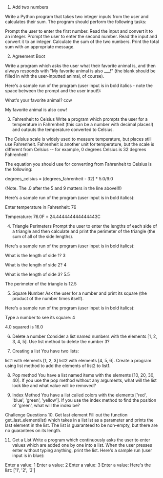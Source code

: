 1. Add two numbers

Write a Python program that takes two integer inputs from the user and calculates their sum. The program should perform the following tasks:

Prompt the user to enter the first number.
Read the input and convert it to an integer.
Prompt the user to enter the second number.
Read the input and convert it to an integer.
Calculate the sum of the two numbers.
Print the total sum with an appropriate message.

2. Agreement Boot

Write a program which asks the user what their favorite animal is, and then always responds with "My favorite animal is also ___!" (the blank should be filled in with the user-inputted animal, of course).

Here's a sample run of the program (user input is in bold italics - note the space between the prompt and the user input!):

What's your favorite animal? cow

My favorite animal is also cow!

3. Fahrenheit to Celsius Write a program which prompts the user for a temperature in Fahrenheit (this can be a number with decimal places!) and outputs the temperature converted to Celsius.

The Celsius scale is widely used to measure temperature, but places still use Fahrenheit. Fahrenheit is another unit for temperature, but the scale is different from Celsius -- for example, 0 degrees Celsius is 32 degrees Fahrenheit!

The equation you should use for converting from Fahrenheit to Celsius is the following:

degrees_celsius = (degrees_fahrenheit - 32) * 5.0/9.0

(Note. The .0 after the 5 and 9 matters in the line above!!!)

Here's a sample run of the program (user input is in bold italics):

Enter temperature in Fahrenheit: 76

Temperature: 76.0F = 24.444444444444443C

4. Triangle Perimeters Prompt the user to enter the lengths of each side of a triangle and then calculate and print the perimeter of the triangle (the sum of all of the side lengths).

Here's a sample run of the program (user input is in bold italics):

What is the length of side 1? 3

What is the length of side 2? 4

What is the length of side 3? 5.5

The perimeter of the triangle is 12.5

5. Square Number Ask the user for a number and print its square (the product of the number times itself).

Here's a sample run of the program (user input is in bold italics):

Type a number to see its square: 4

4.0 squared is 16.0

6. Delete a number Consider a list named numbers with the elements [1, 2, 3, 4, 5]. 
Use list method to delete the number 3?

7. Creating a list You have two lists:

list1 with elements [1, 2, 3]
list2 with elements [4, 5, 6].
Create a program using list method to add the elements of list2 to list1.

8. Pop method You have a list named items with the elements [10, 20, 30, 40]. If you use the pop method without any arguments, what will the list look like and what value will be removed?

9. Index Method You have a list called colors with the elements ['red', 'blue', 'green', 'yellow']. If you use the index method to find the position of 'green', what will the index be?

 Challenge Questions
10. Get last element Fill out the function get_last_element(lst) which takes in a list lst as a parameter and prints the last element in the list. The list is guaranteed to be non-empty, but there are no guarantees on its length.

11. Get a List Write a program which continuously asks the user to enter values which are added one by one into a list. When the user presses enter without typing anything, print the list.
Here's a sample run (user input is in blue):

Enter a value: 1
Enter a value: 2
Enter a value: 3
Enter a value:
Here's the list: ['1', '2', '3']
